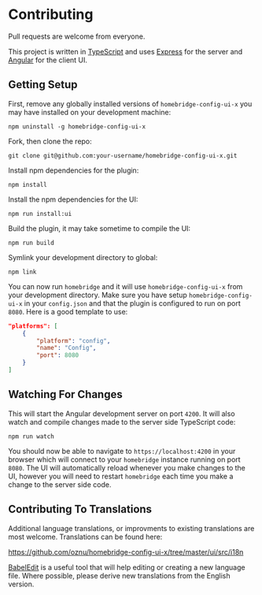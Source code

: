 # Contributing

Pull requests are welcome from everyone.

This project is written in [TypeScript](https://www.typescriptlang.org/) and uses [Express](https://expressjs.com/) for the server and [Angular](https://angular.io/) for the client UI.

## Getting Setup

First, remove any globally installed versions of `homebridge-config-ui-x` you may have installed on your development machine:

```
npm uninstall -g homebridge-config-ui-x
```

Fork, then clone the repo:

```
git clone git@github.com:your-username/homebridge-config-ui-x.git
```

Install npm dependencies for the plugin:

```
npm install
```

Install the npm dependencies for the UI:

```
npm run install:ui
```

Build the plugin, it may take sometime to compile the UI:

```
npm run build
```

Symlink your development directory to global:

```
npm link
```

You can now run `homebridge` and it will use `homebridge-config-ui-x` from your development directory. Make sure you have setup `homebridge-config-ui-x` in your `config.json` and that the plugin is configured to run on port `8080`. Here is a good template to use:

```json
"platforms": [
    {
        "platform": "config",
        "name": "Config",
        "port": 8080
    }
]
```

## Watching For Changes

This will start the Angular development server on port `4200`. It will also watch and compile changes made to the server side TypeScript code:

```
npm run watch
```

You should now be able to navigate to `https://localhost:4200` in your browser which will connect to your `homebridge` instance running on port `8080`. The UI will automatically reload whenever you make changes to the UI, however you will need to restart `homebridge` each time you make a change to the server side code.

## Contributing To Translations

Additional language translations, or improvments to existing translations are most welcome.  Translations can be found here: 

https://github.com/oznu/homebridge-config-ui-x/tree/master/ui/src/i18n

[BabelEdit](https://www.codeandweb.com/babeledit) is a useful tool that will help editing or creating a new language file. Where possible, please derive new translations from the English version.
